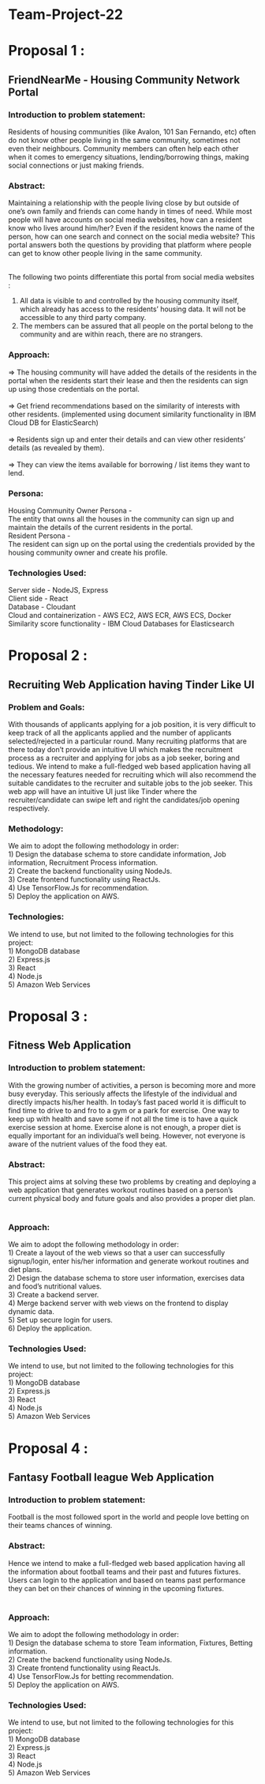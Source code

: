# Team-Project-22


<h1>Proposal 1 :</h1>

<h2>FriendNearMe - Housing Community Network Portal</h2>


<h3>Introduction to problem statement:</h3>
Residents of housing communities (like Avalon, 101 San Fernando, etc) often do not know other people living in the same community, sometimes not even their neighbours. Community members can often help each other when it comes to emergency situations, lending/borrowing things, making social connections or just making friends.

<h3>Abstract:</h3>
Maintaining a relationship with the people living close by but outside of one’s own family and friends can come handy in times of need. While most people will have accounts on social media websites, how can a resident know who lives around him/her? Even if the resident knows the name of the person, how can one search and connect on the social media website? This portal answers both the questions by providing that platform where people can get to know other people living in the same community. <br><br>

The following two points differentiate this portal from social media websites :<br>
1. All data is visible to and controlled by the housing community itself, which already has access to the residents’ housing data. It will not be accessible to any third party company.<br>
2. The members can be assured that all people on the portal belong to the community and are within reach, there are no strangers.

<h3>Approach:</h3>
=> The housing community will have added the details of the residents in the portal when the residents start their lease and then the residents can sign up using those credentials on the portal. <br><br>
=> Get friend recommendations based on the similarity of interests with other residents. (implemented using document similarity functionality in IBM Cloud DB for ElasticSearch)<br><br>
=> Residents sign up and enter their details and can view other residents’ details (as revealed by them).<br><br>
=> They can view the items available for borrowing / list items they want to lend.


<h3>Persona:</h3>
Housing Community Owner Persona - <br>
The entity that owns all the houses in the community can sign up and maintain the details of the current residents in the portal.
<br>
Resident Persona - <br>
The resident can sign up on the portal using the credentials provided by the housing community owner and create his profile.


<h3>Technologies Used:</h3>
Server side - NodeJS, Express <br>
Client side - React <br>
Database - Cloudant <br>
Cloud and containerization - AWS EC2, AWS ECR, AWS ECS, Docker <br>
Similarity score functionality - IBM Cloud Databases for Elasticsearch  <br>


<h1>Proposal 2 :</h1>
<h2>Recruiting Web Application having Tinder Like UI</h2>

<h3>Problem and Goals:</h3>
With thousands of applicants applying for a job position, it is very difficult to keep track of all the applicants applied and the number of 	applicants selected/rejected in a particular round. Many recruiting platforms that are there today don’t provide an intuitive UI which makes the recruitment process as a recruiter and applying for jobs as a job seeker, boring and tedious. We intend to make a full-fledged web based application having all the necessary features needed for recruiting which will also recommend the suitable candidates to the recruiter and suitable jobs to the job seeker. This web app will have an intuitive UI just like Tinder where the recruiter/candidate can swipe left and right the candidates/job opening respectively.<br>

<h3>Methodology:</h3>
We aim to adopt the following methodology in order:<br>
1)	Design the database schema to store candidate information, Job information, Recruitment Process information.<br>
2)	Create the backend functionality using NodeJs.<br>
3)	Create frontend functionality using ReactJs.<br>
4)	Use TensorFlow.Js for recommendation.<br>
5)	Deploy the application on AWS.<br>

<h3>Technologies:</h3>
We intend to use, but not limited to the following technologies for this project:<br>
1)	MongoDB database<br>
2)	Express.js<br>
3)	React<br>
4)	Node.js<br>
5)	Amazon Web Services<br>


<h1>Proposal 3 :</h1>
<h2>Fitness Web Application</h2>

<h3>Introduction to problem statement:</h3>
With the growing number of activities, a person is becoming more and more busy everyday. This seriously affects the lifestyle of the individual and directly impacts his/her health. In today’s fast paced world it is difficult to find time to drive to and fro to a gym or a park for exercise. One way to keep up with health and save some if not all the time is to have a quick exercise session at home. Exercise alone is not enough, a proper diet is equally important for an individual’s well being. However, not everyone is aware of the nutrient values of the food they eat.

<h3>Abstract:</h3>
This project aims at solving these two problems by creating and deploying a web application that generates workout routines based on a person’s current physical body and future goals and also provides a proper diet plan.<br><br>

<h3>Approach:</h3>
We aim to adopt the following methodology in order:<br>
1) Create a layout of the web views so that a user can successfully signup/login, enter his/her information and generate workout routines and diet plans.<br>
2) Design the database schema to store user information, exercises data and food’s nutritional values.<br>
3) Create a backend server.<br>
4) Merge backend server with web views on the frontend to display dynamic data.<br>
5) Set up secure login for users.<br>
6) Deploy the application.<br>

<h3>Technologies Used:</h3>
We intend to use, but not limited to the following technologies for this project: <br>
1) MongoDB database <br>
2) Express.js <br>
3) React <br>
4) Node.js <br>
5) Amazon Web Services <br>


<h1>Proposal 4 :</h1>
<h2>Fantasy Football league Web Application</h2>

<h3>Introduction to problem statement:</h3>
Football is the most followed sport in the world and people love betting on their teams chances of winning.

<h3>Abstract:</h3>
Hence we intend to make a full-fledged web based application having all the information about football teams and their past and futures fixtures. Users can login to the application and based on teams past performance they can bet on their chances of winning in the upcoming fixtures.<br><br>

<h3>Approach:</h3>
We aim to adopt the following methodology in order:<br>
1) Design the database schema to store Team information, Fixtures, Betting information.<br>
2) Create the backend functionality using NodeJs.<br>
3) Create frontend functionality using ReactJs.<br>
4) Use TensorFlow.Js for betting recommendation.<br>
5) Deploy the application on AWS.<br>

<h3>Technologies Used:</h3>
We intend to use, but not limited to the following technologies for this project: <br>
1) MongoDB database <br>
2) Express.js <br>
3) React <br>
4) Node.js <br>
5) Amazon Web Services <br>




